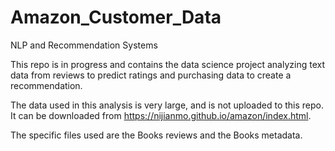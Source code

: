 # Amazon_Customer_Data
NLP and Recommendation Systems

This repo is in progress and contains the data science project analyzing text data from reviews to predict ratings and purchasing data to create a recommendation. 

The data used in this analysis is very large, and is not uploaded to this repo. It can be downloaded from https://nijianmo.github.io/amazon/index.html. 

The specific files used are the Books reviews and the Books metadata.
